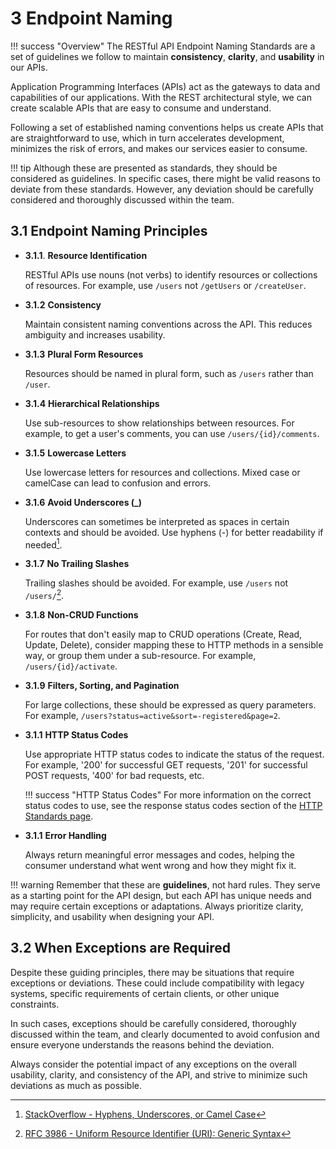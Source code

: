# **3** Endpoint Naming

!!! success "Overview" 
    The RESTful API Endpoint Naming Standards are a set of guidelines we follow 
    to maintain **consistency**, **clarity**, and **usability** in our APIs. 

Application Programming Interfaces (APIs) act as the gateways to data and capabilities 
of our applications. With the REST architectural style, we can create scalable APIs that
are easy to consume and understand. 

Following a set of established naming conventions helps us create APIs that are 
straightforward to use, which in turn accelerates development, minimizes the risk of 
errors, and makes our services easier to consume.

!!! tip
    Although these are presented as standards, they should be considered as guidelines. 
    In specific cases, there might be valid reasons to deviate from these standards. 
    However, any deviation should be carefully considered and thoroughly discussed 
    within the team.

## **3.1** Endpoint Naming Principles

- **3.1.1**. **Resource Identification** 

    RESTful APIs use nouns (not verbs) to identify resources or collections of 
resources. For example, use `/users` not `/getUsers` or `/createUser`.

- **3.1.2** **Consistency** 

    Maintain consistent naming conventions across the API. This reduces ambiguity and 
increases usability.

- **3.1.3** **Plural Form Resources** 

    Resources should be named in plural form, such as `/users` rather than `/user`.

- **3.1.4** **Hierarchical Relationships** 

    Use sub-resources to show relationships between resources. For example, to get a 
user's comments, you can use `/users/{id}/comments`.

- **3.1.5** **Lowercase Letters** 

    Use lowercase letters for resources and collections. Mixed case or camelCase can 
lead to confusion and errors.

- **3.1.6** **Avoid Underscores (_)** 

    Underscores can sometimes be interpreted as spaces in certain contexts and should be
avoided. Use hyphens (-) for better readability if needed[^2].

- **3.1.7** **No Trailing Slashes** 

    Trailing slashes should be avoided. For example, use `/users` not `/users/`[^1]. 

- **3.1.8** **Non-CRUD Functions** 

    For routes that don't easily map to CRUD operations (Create, Read, Update, Delete), 
consider mapping these to HTTP methods in a sensible way, or group them under a 
sub-resource. For example, `/users/{id}/activate`.

- **3.1.9** **Filters, Sorting, and Pagination** 

    For large collections, these should be expressed as query parameters. For example, 
`/users?status=active&sort=-registered&page=2`.

- **3.1.1** **HTTP Status Codes** 

    Use appropriate HTTP status codes to indicate the status of the request. For 
example, '200' for successful GET requests, '201' for successful POST requests, '400' 
for bad requests, etc. 

    !!! success "HTTP Status Codes"
        For more information on the correct status codes to use, see the response 
        status codes section of the 
        [HTTP Standards page](/Development/Best_Practices/API_Standards/http_standards/#http-response-status-codes).

- **3.1.1** **Error Handling** 

    Always return meaningful error messages and codes, helping the consumer understand 
what went wrong and how they might fix it.

!!! warning
    Remember that these are **guidelines**, not hard rules. They serve as a starting 
    point for the API design, but each API has unique needs and may require certain 
    exceptions or adaptations. Always prioritize clarity, simplicity, and usability 
    when designing your API.

## **3.2** When Exceptions are Required

Despite these guiding principles, there may be situations that require exceptions or 
deviations. These could include compatibility with legacy systems, specific requirements
of certain clients, or other unique constraints.

In such cases, exceptions should be carefully considered, thoroughly discussed within 
the team, and clearly documented to avoid confusion and ensure everyone understands the 
reasons behind the deviation.

Always consider the potential impact of any exceptions on the overall usability, 
clarity, and consistency of the API, and strive to minimize such deviations as much as 
possible.


[^1]: [RFC 3986 - Uniform Resource Identifier (URI): Generic Syntax](https://www.rfc-editor.org/rfc/rfc3986#section-3.3)
[^2]: [StackOverflow - Hyphens, Underscores, or Camel Case](https://stackoverflow.com/questions/10302179/hyphen-underscore-or-camelcase-as-word-delimiter-in-uris)